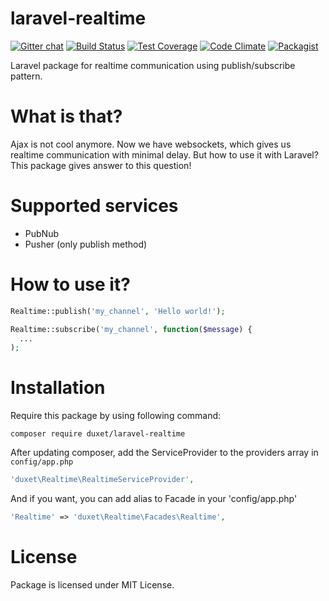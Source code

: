 # laravel-realtime
[![Gitter chat](https://badges.gitter.im/duxet/laravel-realtime.png)](https://gitter.im/duxet/laravel-realtime)
[![Build Status](https://travis-ci.org/duxet/laravel-realtime.svg?branch=master)](https://travis-ci.org/duxet/laravel-realtime)
[![Test Coverage](https://codeclimate.com/github/duxet/laravel-realtime/badges/coverage.svg)](https://codeclimate.com/github/duxet/laravel-realtime)
[![Code Climate](https://codeclimate.com/github/duxet/laravel-realtime/badges/gpa.svg)](https://codeclimate.com/github/duxet/laravel-realtime)
[![Packagist](https://img.shields.io/packagist/dt/duxet/laravel-realtime.svg)](https://packagist.org/packages/duxet/laravel-realtime)

Laravel package for realtime communication using publish/subscribe pattern.

# What is that?
Ajax is not cool anymore. Now we have websockets, which gives us realtime communication with minimal delay. But how to use it with Laravel? This package gives answer to this question!

# Supported services
* PubNub
* Pusher (only publish method)

# How to use it?
```php
Realtime::publish('my_channel', 'Hello world!');
```

```php
Realtime::subscribe('my_channel', function($message) {
  ...
);
```

# Installation
Require this package by using following command:

```
composer require duxet/laravel-realtime
```

After updating composer, add the ServiceProvider to the providers array in `config/app.php`

```php
'duxet\Realtime\RealtimeServiceProvider',
```

And if you want, you can add alias to Facade in your 'config/app.php'
```php
'Realtime' => 'duxet\Realtime\Facades\Realtime',
```

# License
Package is licensed under MIT License.
